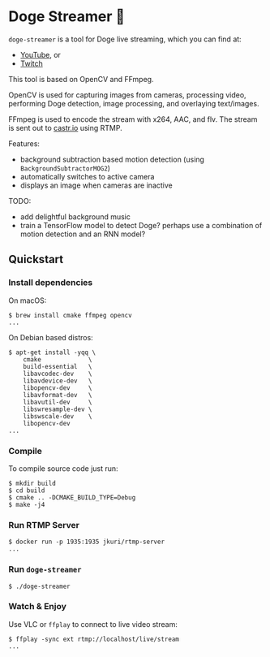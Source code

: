 # Doge Streamer 🦊

`doge-streamer` is a tool for Doge live streaming, which you can find at:

- [YouTube](https://www.youtube.com/channel/UCg4HoZlSlRGvyPtcInkIQvQ), or
- [Twitch](https://www.twitch.tv/live_doge)

This tool is based on OpenCV and FFmpeg.

OpenCV is used for capturing images from cameras, processing video, performing Doge detection, image processing, and overlaying text/images.

FFmpeg is used to encode the stream with x264, AAC, and flv. The stream is sent out to [castr.io](castr.io) using RTMP.

Features:

- background subtraction based motion detection (using `BackgroundSubtractorMOG2`)
- automatically switches to active camera
- displays an image when cameras are inactive

TODO:

- add delightful background music
- train a TensorFlow model to detect Doge? perhaps use a combination of motion detection and an RNN model?

## Quickstart

### Install dependencies

On macOS:

```ShellSession
$ brew install cmake ffmpeg opencv
...
```

On Debian based distros:

```ShellSession:
$ apt-get install -yqq \
    cmake             \
    build-essential   \
    libavcodec-dev    \
    libavdevice-dev   \
    libopencv-dev     \
    libavformat-dev   \
    libavutil-dev     \
    libswresample-dev \
    libswscale-dev    \
    libopencv-dev
...
```

### Compile

To compile source code just run:

```ShellSession
$ mkdir build
$ cd build
$ cmake .. -DCMAKE_BUILD_TYPE=Debug
$ make -j4
```

### Run RTMP Server

```ShellSession
$ docker run -p 1935:1935 jkuri/rtmp-server
...
```

### Run `doge-streamer`

```ShellSession
$ ./doge-streamer
```

### Watch & Enjoy

Use VLC or `ffplay` to connect to live video stream:

```ShellSession
$ ffplay -sync ext rtmp://localhost/live/stream
...
```
